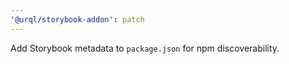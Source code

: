 ```yaml
---
'@urql/storybook-addon': patch
---
```


Add Storybook metadata to `package.json` for npm discoverability.
